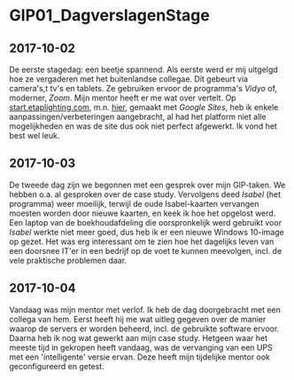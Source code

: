 # GIP01_DagverslagenStage
## 2017-10-02
De eerste stagedag: een beetje spannend. Als eerste werd er mij uitgelgd hoe ze vergaderen met het buitenlandse collegae. Dit gebeurt via camera's,t tv's en tablets. Ze gebruiken ervoor de programma's *Vidyo* of, moderner, *Zoom*. Mijn mentor heeft er me wat over vertelt. Op [start.etaplighting.com](https://sites.google.com/view/startportal/homepage), m.n. [hier](https://sites.google.com/view/zoomvideo/homepage), gemaakt met *Google Sites*, heb ik enkele aanpassingen/verbeteringen aangebracht, al had het platform niet alle mogelijkheden en was de site dus ook niet perfect afgewerkt. Ik vond het best wel leuk.

## 2017-10-03
De tweede dag zijn we begonnen met een gesprek over mijn GIP-taken. We hebben o.a. al gesproken over de case study. Vervolgens deed *Isabel* (het programma) weer moeilijk, terwijl de oude Isabel-kaarten vervangen moesten worden door nieuwe kaarten, en keek ik hoe het opgelost werd. Een laptop van de boekhoudafdeling die oorspronkelijk werd gebruikt voor *Isabel* werkte niet meer goed, dus heb ik er een nieuwe Windows 10-image op gezet. Het was erg interessant om te zien hoe het dagelijks leven van een doorsnee IT'er in een bedrijf op de voet te kunnen meevolgen, incl. de vele praktische problemen daar.

## 2017-10-04
Vandaag was mijn mentor met verlof. Ik heb de dag doorgebracht met een collega van hem. Eerst heeft hij me wat uitleg gegeven over de manier waarop de servers er worden beheerd, incl. de gebruikte software ervoor. Daarna heb ik nog wat gewerkt aan mijn case study. Hetgeen waar het meeste tijd in gekropen heeft vandaag, was de vervanging van een UPS met een 'intelligente' versie ervan. Deze heeft mijn tijdelijke mentor ook geconfigureerd en getest.
